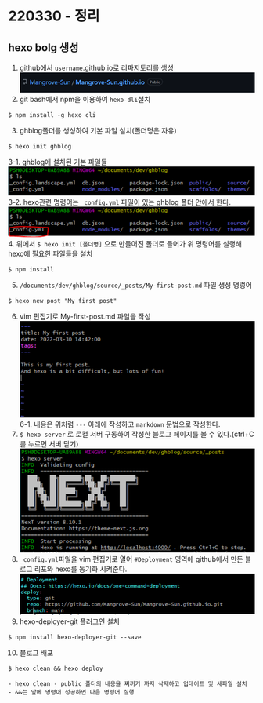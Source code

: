 # 220330 - 정리

## hexo bolg 생성
1. github에서 `username`.github.io로 리파지토리를 생성
![hexoblog-1](/git/hexoblog-1.png)
2. git bash에서 npm을 이용하여 `hexo-dli`설치
```shell
$ npm install -g hexo cli
```
3. ghblog폴더를 생성하여 기본 파일 설치(폴더명은 자유)
```shell
$ hexo init ghblog
```
3-1. ghblog에 설치된 기본 파일들   
![hexo-basic-files](/git/hexoblog-2.png)   
3-2. hexo관련 명령어는 `_config.yml` 파일이 있는 ghblog 폴더 안에서 한다.   
![config-file](/git/hexoblog-3.png)   
4. 위에서 `$ hexo init [폴더명]` 으로 만들어진 폴더로 들어가 위 명령어를 실행해 hexo에 필요한 파일들을 설치
```shell
$ npm install
```
5. `/documents/dev/ghblog/source/_posts/My-first-post.md` 파일 생성 명렁어
```shell
$ hexo new post "My first post"
```
6. vim 편집기로 My-first-post.md 파일을 작성   
![my-first-post-edit](/git/hexoblog-4.png)   
6-1. 내용은 위처럼 `---` 아래에 작성하고 `markdown` 문법으로 작성한다.   
7. `$ hexo server` 로 로컬 서버 구동하여 작성한 블로그 페이지를 볼 수 있다.(ctrl+C를 누르면 서버 닫기)   
![server-open](/git/hexoblog-5.png)
8. `_config.yml`파일을 vim 편집기로 열어 `#Deployment` 영역에 github에서 만든 블로그 리포와 hexo를 동기화 시켜준다.   
![deployment-to-repo](/git/hexoblog-6.png)
9. hexo-deployer-git 플러그인 설치
```shell
$ npm install hexo-deployer-git --save
```
10. 블로그 배포
```shell
$ hexo clean && hexo deploy
```
    - hexo clean - public 폴더의 내용을 찌꺼기 까지 삭제하고 업데이트 및 새파일 설치
    - &&는 앞에 명령어 성공하면 다음 명령어 실행
